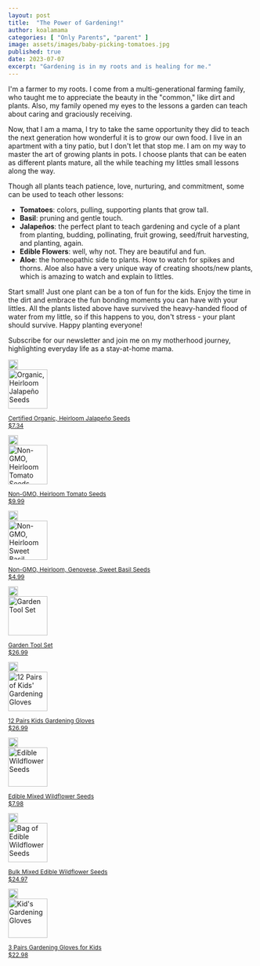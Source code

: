 ```yaml
---
layout: post
title:  "The Power of Gardening!"
author: koalamama
categories: [ "Only Parents", "parent" ]
image: assets/images/baby-picking-tomatoes.jpg
published: true
date: 2023-07-07
excerpt: "Gardening is in my roots and is healing for me."
---
```


I'm a farmer to my roots. I come from a multi-generational farming family, who taught me to appreciate the beauty in the "common," like dirt and plants. Also, my family opened my eyes to the lessons a garden can teach about caring and graciously receiving. 

Now, that I am a mama, I try to take the same opportunity they did to teach the next generation how wonderful it is to grow our own food. I live in an apartment with a tiny patio, but I don't let that stop me. I am on my way to master the art of growing plants in pots. I choose plants that can be eaten as different plants mature, all the while teaching my littles small lessons along the way.

Though all plants teach patience, love, nurturing, and commitment, some can be used to teach other lessons: 
- **Tomatoes**: colors, pulling, supporting plants that grow tall. 
- **Basil**: pruning and gentle touch. 
- **Jalapeños**: the perfect plant to teach gardening and cycle of a plant from planting, budding, pollinating, fruit growing, seed/fruit harvesting, and planting, again.
- **Edible Flowers**: well, why not. They are beautiful and fun. 
- **Aloe**: the homeopathic side to plants. How to watch for spikes and thorns. Aloe also have a very unique way of creating shoots/new plants, which is amazing to watch and explain to littles. 

Start small! Just one plant can be a ton of fun for the kids. Enjoy the time in the dirt and embrace the fun bonding moments you can have with your littles. All the plants listed above have survived the heavy-handed flood of water from my little, so if this happens to you, don't stress - your plant should survive. Happy planting everyone! 


Subscribe for our newsletter and join me on my motherhood journey, highlighting everyday life as a stay-at-home mama.


<div class="ml-1 mr-1 w-25 d-inline-block">
    <a href="https://www.amazon.com/dp/B078GV229M?coliid=I3TEKFWN7WJJIY&colid=1VE6IEPD4UXH8&psc=1&linkCode=ll1&tag=koalaco-20&linkId=d198a92e25ff8f575bd669a594a38908&language=en_US&ref_=as_li_ss_tl">
        <img class="mb-2" src="https://upload.wikimedia.org/wikipedia/commons/thumb/a/a9/Amazon_logo.svg/2560px-Amazon_logo.svg.png" alt="Amazon.com Logo" height="20px" width="auto" />
        <br />
        <img class="mb-2" src="https://m.media-amazon.com/images/I/712gnW7aR6L._AC_SX522_.jpg" alt="Organic, Heirloom Jalapeño Seeds" height="80px" width="auto" />
        <br />
        <p class="mb-2" style="font-size: 12px;">Certified Organic, Heirloom Jalapeño Seeds<br />$7.34</p>
    </a>
</div>
<div class="ml-1 mr-1 w-25 d-inline-block">
    <a href="https://www.amazon.com/dp/B08RSLVTZT?coliid=I1Z01FHE3MQQ8S&colid=1VE6IEPD4UXH8&psc=1&linkCode=ll1&tag=koalaco-20&linkId=ad98a7275e8ff48c1fc4ec13ca5dcd8c&language=en_US&ref_=as_li_ss_tl">
        <img class="mb-2" src="https://upload.wikimedia.org/wikipedia/commons/thumb/a/a9/Amazon_logo.svg/2560px-Amazon_logo.svg.png" alt="Amazon.com Logo" height="20px" width="auto" />
        <br />
        <img class="mb-2" src="https://m.media-amazon.com/images/I/71JxH7K1beL._AC_SX522_.jpg" alt="Non-GMO, Heirloom Tomato Seeds" height="80px" width="auto" />
        <br />
        <p class="mb-2" style="font-size: 12px;">Non-GMO, Heirloom Tomato Seeds<br />$9.99</p>
    </a>
</div>
<div class="ml-1 mr-1 w-25 d-inline-block">
    <a href="https://www.amazon.com/dp/B08KZHT38V?coliid=I20434UTEG1NZV&colid=1VE6IEPD4UXH8&psc=1&linkCode=ll1&tag=koalaco-20&linkId=db1dff7383ab1fc2cf706d885dedfd50&language=en_US&ref_=as_li_ss_tl">
        <img class="mb-2" src="https://upload.wikimedia.org/wikipedia/commons/thumb/a/a9/Amazon_logo.svg/2560px-Amazon_logo.svg.png" alt="Amazon.com Logo" height="20px" width="auto" />
        <br />
        <img class="mb-2" src="https://m.media-amazon.com/images/I/71tI1hucMTL._AC_SY879_.jpg" alt="Non-GMO, Heirloom Sweet Basil Seeds" height="80px" width="auto" />
        <br />
        <p class="mb-2" style="font-size: 12px;">Non-GMO, Heirloom, Genovese, Sweet Basil Seeds<br />$4.99</p>
    </a>
</div>
<div class="ml-1 mr-1 w-25 d-inline-block">
    <a href="https://www.amazon.com/dp/B07621FLPW?coliid=I2YL2GARIC854P&colid=1VE6IEPD4UXH8&psc=1&linkCode=ll1&tag=koalaco-20&linkId=6270b271d12aff4865487f5d7e2f6b57&language=en_US&ref_=as_li_ss_tl">
        <img class="mb-2" src="https://upload.wikimedia.org/wikipedia/commons/thumb/a/a9/Amazon_logo.svg/2560px-Amazon_logo.svg.png" alt="Amazon.com Logo" height="20px" width="auto" />
        <br />
        <img class="mb-2" src="https://m.media-amazon.com/images/I/91G4kx0Kx+L._AC_SX522_.jpg" alt="Garden Tool Set" height="80px" width="auto" />
        <br />
        <p class="mb-2" style="font-size: 12px;">Garden Tool Set<br />$26.99</p>
    </a>
</div>
<div class="ml-1 mr-1 w-25 d-inline-block">
    <a href="https://www.amazon.com/dp/B0BHLMPNCZ?coliid=I37YMK7NXC4IXX&colid=1VE6IEPD4UXH8&psc=1&linkCode=ll1&tag=koalaco-20&linkId=73994a1ede5f59ea3d7220d8864134aa&language=en_US&ref_=as_li_ss_tl">
        <img class="mb-2" src="https://upload.wikimedia.org/wikipedia/commons/thumb/a/a9/Amazon_logo.svg/2560px-Amazon_logo.svg.png" alt="Amazon.com Logo" height="20px" width="auto" />
        <br />
        <img class="mb-2" src="https://m.media-amazon.com/images/I/814U3MLLQqL._AC_SX569_.jpg" alt="12 Pairs of Kids' Gardening Gloves" height="80px" width="auto" />
        <br />
        <p class="mb-2" style="font-size: 12px;">12 Pairs Kids Gardening Gloves<br />$26.99</p>
    </a>
</div>
<div class="ml-1 mr-1 w-25 d-inline-block">
    <a href="https://www.amazon.com/dp/B01MD0C96P?coliid=I3PQVXMCGZ7AMX&colid=1VE6IEPD4UXH8&psc=1&linkCode=ll1&tag=koalaco-20&linkId=ce6092cb4c4987916e0111d4f67b7e6b&language=en_US&ref_=as_li_ss_tl">
        <img class="mb-2" src="https://upload.wikimedia.org/wikipedia/commons/thumb/a/a9/Amazon_logo.svg/2560px-Amazon_logo.svg.png" alt="Amazon.com Logo" height="20px" width="auto" />
        <br />
        <img class="mb-2" src="https://m.media-amazon.com/images/I/71N7QqjX1fL._AC_SX522_.jpg" alt="Edible Wildflower Seeds" height="80px" width="auto" />
        <br />
        <p class="mb-2" style="font-size: 12px;">Edible Mixed Wildflower Seeds<br />$7.98</p>
    </a>
</div>
<div class="ml-1 mr-1 w-25 d-inline-block">
    <a href="https://www.amazon.com/dp/B01N9TFEJ8?coliid=I2SUIRH8P40D06&colid=1VE6IEPD4UXH8&psc=1&linkCode=ll1&tag=koalaco-20&linkId=9ebb173a8bec0e997fb4226f6b51400d&language=en_US&ref_=as_li_ss_tl">
        <img class="mb-2" src="https://upload.wikimedia.org/wikipedia/commons/thumb/a/a9/Amazon_logo.svg/2560px-Amazon_logo.svg.png" alt="Amazon.com Logo" height="20px" width="auto" />
        <br />
        <img class="mb-2" src="https://m.media-amazon.com/images/I/714v9cUFmgL._AC_SX522_.jpg" alt="Bag of Edible Wildflower Seeds" height="80px" width="auto" />
        <br />
        <p class="mb-2" style="font-size: 12px;">Bulk Mixed Edible Wildflower Seeds<br />$24.97</p>
    </a>
</div>
<div class="ml-1 mr-1 w-25 d-inline-block">
    <a href="https://www.amazon.com/dp/B07F774KJK?coliid=I2Y65FF1C69PVC&colid=1VE6IEPD4UXH8&psc=1&linkCode=ll1&tag=koalaco-20&linkId=cc3f042e0bdd1e7e5ad7fbdce47ed05f&language=en_US&ref_=as_li_ss_tl">
        <img class="mb-2" src="https://upload.wikimedia.org/wikipedia/commons/thumb/a/a9/Amazon_logo.svg/2560px-Amazon_logo.svg.png" alt="Amazon.com Logo" height="20px" width="auto" />
        <br />
        <img class="mb-2" src="https://m.media-amazon.com/images/I/91VLicujMoL._AC_SX569_.jpg" alt="Kid's Gardening Gloves" height="80px" width="auto" />
        <br />
        <p class="mb-2" style="font-size: 12px;">3 Pairs Gardening Gloves for Kids<br />$22.98</p>
    </a>
</div>